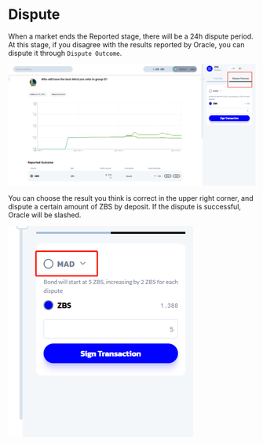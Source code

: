 # Dispute

When a market ends the Reported stage, there will be a 24h dispute period. At this stage, if you disagree with the results reported by Oracle, you can dispute it through `Dispute Outcome`.

<img src="https://raw.githubusercontent.com/Whisker17/ImageStoreService/main/image-20211019122110852.png" style="zoom:67%;" />

You can choose the result you think is correct in the upper right corner, and dispute a certain amount of ZBS by deposit. If the dispute is successful, Oracle will be slashed.

![](https://raw.githubusercontent.com/Whisker17/ImageStoreService/main/image-20211019122201027.png)